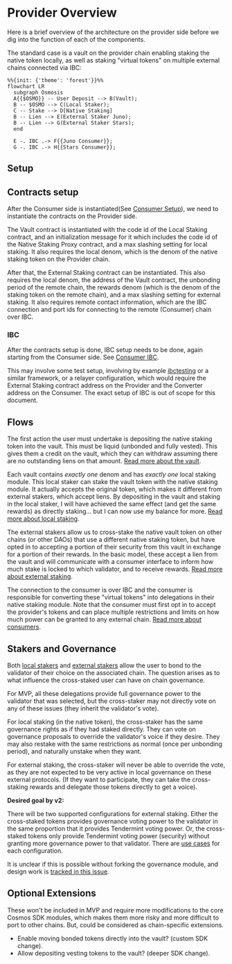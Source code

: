 # Provider Overview

Here is a brief overview of the architecture on the provider side
before we dig into the function of each of the components.

The standard case is a vault on the provider chain enabling
staking the native token locally, as well as staking "virtual tokens"
on multiple external chains connected via IBC:

```mermaid
%%{init: {'theme': 'forest'}}%%
flowchart LR
  subgraph Osmosis
  A{{$OSMO}} -- User Deposit --> B(Vault);
  B -- $OSMO --> C(Local Staker);
  C -- Stake --> D[Native Staking]
  B -- Lien --> E(External Staker Juno);
  B -- Lien --> G(External Staker Stars);
  end

  E -. IBC .-> F{{Juno Consumer}};
  G -. IBC .-> H{{Stars Consumer}};
```

## Setup

## Contracts setup

After the Consumer side is instantiated(See [Consumer Setup](../consumer/Consumer.md#setup)),
we need to instantiate the contracts on the Provider side.

The Vault contract is instantiated with the code id of the Local Staking contract,
and an initialization message for it which includes the code id of the Native Staking Proxy contract,
and a max slashing setting for local staking.
It also requires the local denom, which is the denom of the native staking token on the Provider chain.

After that, the External Staking contract can be instantiated. This also requires the local denom, the
address of the Vault contract, the unbonding period of the remote chain, the rewards denom (which is the
denom of the staking token on the remote chain), and a max slashing setting for external staking.
It also requires remote contact information, which are the IBC connection and port ids for
connecting to the remote (Consumer) chain over IBC.

### IBC

After the contracts setup is done, IBC setup needs to be done, again starting from the Consumer side.
See [Consumer IBC](../consumer/Consumer.md#ibc).

This may involve some test setup, involving by example [ibctesting](https://pkg.go.dev/github.com/incubus-network/fanfury-sdk/ibctesting)
or a similar framework, or a relayer configuration, which would require the External Staking contract address on the Provider and the Converter
address on the Consumer.
The exact setup of IBC is out of scope for this document.

## Flows

The first action the user must undertake is depositing
the native staking token into the vault. This must be liquid
(unbonded and fully vested). This gives them a credit on the vault,
which they can withdraw assuming there are no outstanding liens on that amount.
[Read more about the vault](./Vault.md).

Each vault contains _exactly one_ denom and has _exactly one_ local staking
module. This local staker can stake the vault token with the
native staking module. It actually accepts the original token, which makes
it different from external stakers, which accept liens. By depositing in the vault
and staking in the local staker, I will have achieved the same effect
(and get the same rewards) as directly staking... but I can now use my balance
for more.
[Read more about local staking](./LocalStaking.md).

The external stakers allow us to cross-stake the native vault
token on other chains (or other DAOs) that use a different native
staking token, but have opted in to accepting a portion
of their security from this vault in exchange for a portion
of their rewards. In the basic model, these accept a lien
from the vault and will communicate with a consumer interface
to inform how much stake is locked to which validator, and
to receive rewards.
[Read more about external staking](./ExternalStaking.md).

The connection to the consumer is over IBC and the consumer is
responsible for converting these "virtual tokens" into delegations
in their native staking module. Note that the consumer must first opt in to
accept the provider's tokens and can place multiple restrictions and limits
on how much power can be granted to any external chain.
[Read more about consumers](../consumer/Consumer.md).

## Stakers and Governance

Both [local stakers](./LocalStaking.md) and [external stakers](./ExternalStaking.md)
allow the user to bond to the validator of their choice on the associated chain.
The question arises as to what influence the cross-staked user can have on chain governance.

For MVP, all these delegations provide full governance power to the validator
that was selected, but the cross-staker may not directly vote
on any of these issues (they inherit the validator's vote).

For local staking (in the native token), the cross-staker has the
same governance rights as if they had staked directly. They can vote
on governance proposals to override the validator's voice if they desire.
They may also restake with the same restrictions as normal (once per
unbonding period), and naturally unstake when they want.

For external staking, the cross-staker will never be able to override
the vote, as they are not expected to be very active in local governance
on these external protocols. (If they want to participate, they can take the
cross-staking rewards and delegate those tokens directly to get a voice).

**Desired goal by v2:**

There will be two supported configurations for external staking.
Either the cross-staked tokens provides governance voting power
to the validator in the same proportion that it provides Tendermint voting power.
Or, the cross-staked tokens only provide Tendermint voting power (security)
without granting more governance power to that validator.
There are [use cases](../UseCases.md) for each configuration.

It is unclear if this is possible without forking the governance module,
and design work is [tracked in this issue](https://github.com/osmosis-labs/mesh-security-sdk/issues/48).

## Optional Extensions

These won't be included in MVP and require more modifications
to the core Cosmos SDK modules, which makes them more risky and
more difficult to port to other chains. But, could be considered
as chain-specific extensions.

- Enable moving bonded tokens directly into the vault? (custom SDK change).
- Allow depositing vesting tokens to the vault? (deeper SDK change).
